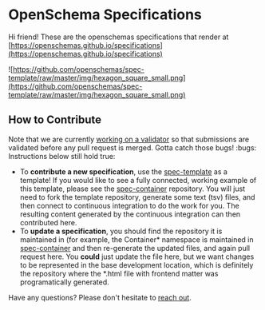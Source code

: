 # OpenSchema Specifications

Hi friend! These are the openschemas specifications that render at 
[https://openschemas.github.io/specifications](https://openschemas.github.io/specifications)

![https://github.com/openschemas/spec-template/raw/master/img/hexagon_square_small.png](https://github.com/openschemas/spec-template/raw/master/img/hexagon_square_small.png)

## How to Contribute
Note that we are currently 
[working on a validator](https://github.com/openschemas/openschemas-python/pull/7) 
so that submissions are validated before any pull request is merged. Gotta catch those bugs! :bugs:
Instructions below still hold true:

 - To **contribute a new specification**, use the [spec-template](https://www.github.com/openschemas/spec-template)
as a template! If you would like to see a fully connected, working example of this template, please
see the [spec-container](https://www.github.com/openschemas/spec-container) repository. 
You will just need to fork the template repository, generate some text (tsv) files, 
and then connect to continuous integration to do the work for you. The resulting 
content generated by the continuous integration can then contributed here.
 - To **update a specification**, you should find the repository it is maintained 
in (for example, the Container* namespace is maintained in 
[spec-container](https://www.github.com/openschemas/spec-container) and then 
re-generate the updated files, and again pull request here. You **could** just update
the file here, but we want changes to be represented in the base development location,
which is definitely the repository where the *.html file with frontend matter was
programatically generated.

Have any questions? Please don't hesitate to [reach out](https://www.github.com/openschemas/specifications/issues).
